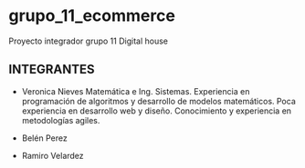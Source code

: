 # grupo_11_ecommerce
Proyecto integrador grupo 11 Digital house

## INTEGRANTES
- Veronica Nieves 
Matemática e Ing. Sistemas. Experiencia en programación de algoritmos y desarrollo de modelos matemáticos. Poca experiencia en desarrollo web y diseño. Conocimiento y experiencia en metodologías agiles.

- Belén Perez

- Ramiro Velardez